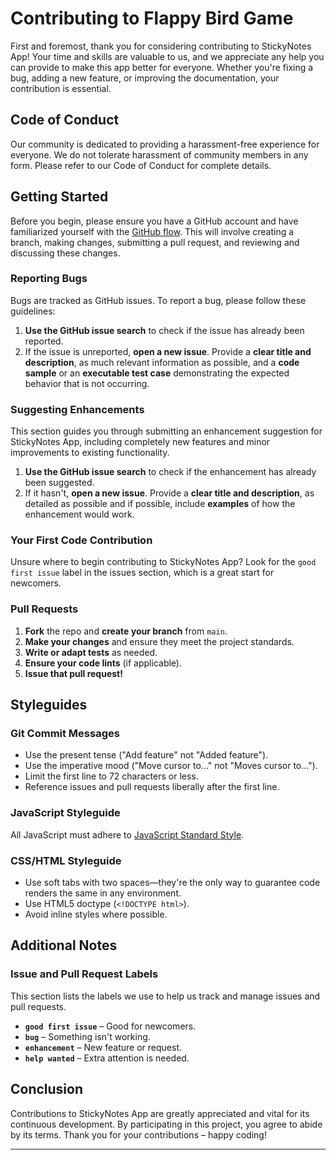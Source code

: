# Contributing to Flappy Bird Game

First and foremost, thank you for considering contributing to StickyNotes App! Your time and skills are valuable to us, and we appreciate any help you can provide to make this app better for everyone. Whether you're fixing a bug, adding a new feature, or improving the documentation, your contribution is essential.

## Code of Conduct

Our community is dedicated to providing a harassment-free experience for everyone. We do not tolerate harassment of community members in any form. Please refer to our Code of Conduct for complete details.

## Getting Started

Before you begin, please ensure you have a GitHub account and have familiarized yourself with the [GitHub flow](https://guides.github.com/introduction/flow/). This will involve creating a branch, making changes, submitting a pull request, and reviewing and discussing these changes.

### Reporting Bugs

Bugs are tracked as GitHub issues. To report a bug, please follow these guidelines:

1. **Use the GitHub issue search** to check if the issue has already been reported.
2. If the issue is unreported, **open a new issue**. Provide a **clear title and description**, as much relevant information as possible, and a **code sample** or an **executable test case** demonstrating the expected behavior that is not occurring.

### Suggesting Enhancements

This section guides you through submitting an enhancement suggestion for StickyNotes App, including completely new features and minor improvements to existing functionality.

1. **Use the GitHub issue search** to check if the enhancement has already been suggested.
2. If it hasn't, **open a new issue**. Provide a **clear title and description**, as detailed as possible and if possible, include **examples** of how the enhancement would work.

### Your First Code Contribution

Unsure where to begin contributing to StickyNotes App? Look for the `good first issue` label in the issues section, which is a great start for newcomers.

### Pull Requests

1. **Fork** the repo and **create your branch** from `main`.
2. **Make your changes** and ensure they meet the project standards.
3. **Write or adapt tests** as needed.
4. **Ensure your code lints** (if applicable).
5. **Issue that pull request!**

## Styleguides

### Git Commit Messages

- Use the present tense ("Add feature" not "Added feature").
- Use the imperative mood ("Move cursor to..." not "Moves cursor to...").
- Limit the first line to 72 characters or less.
- Reference issues and pull requests liberally after the first line.

### JavaScript Styleguide

All JavaScript must adhere to [JavaScript Standard Style](https://standardjs.com/).

### CSS/HTML Styleguide

- Use soft tabs with two spaces—they're the only way to guarantee code renders the same in any environment.
- Use HTML5 doctype (`<!DOCTYPE html>`).
- Avoid inline styles where possible.

## Additional Notes

### Issue and Pull Request Labels

This section lists the labels we use to help us track and manage issues and pull requests.

- **`good first issue`** – Good for newcomers.
- **`bug`** – Something isn't working.
- **`enhancement`** – New feature or request.
- **`help wanted`** – Extra attention is needed.

## Conclusion

Contributions to StickyNotes App are greatly appreciated and vital for its continuous development. By participating in this project, you agree to abide by its terms. Thank you for your contributions – happy coding!

---
